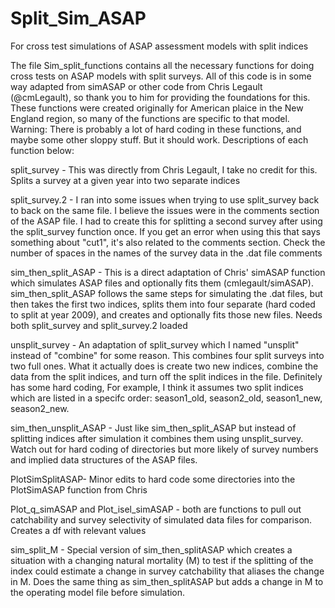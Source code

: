 # Split_Sim_ASAP
For cross test simulations of ASAP assessment models with split indices

The file Sim_split_functions contains all the necessary functions for doing cross tests on ASAP models with split surveys. All of this code is in some way adapted from simASAP or other code from Chris Legault (@cmLegault), so thank you to him for providing the foundations for this. These functions were created originally for American plaice in the New England region, so many of the functions are specific to that model. Warning: There is probably a lot of hard coding in these functions, and maybe some other sloppy stuff. But it should work. Descriptions of each function below:

split_survey - This was directly from Chris Legault, I take no credit for this. Splits a survey at a given year into two separate indices

split_survey.2 - I ran into some issues when trying to use split_survey back to back on the same file. I believe the issues were in the comments section of the ASAP file. I had to create this for splitting a second survey after using the split_survey function once. If you get an error when using this that says something about "cut1", it's also related to the comments section. Check the number of spaces in the names of the survey data in the .dat file comments

sim_then_split_ASAP - This is a direct adaptation of Chris' simASAP function which simulates ASAP files and optionally fits them (cmlegault/simASAP). sim_then_split_ASAP follows the same steps for simulating the .dat files, but then takes the first two indices, splits them into four separate (hard coded to split at year 2009), and creates and optionally fits those new files. Needs both split_survey and split_survey.2 loaded

unsplit_survey - An adaptation of split_survey which I named "unsplit" instead of "combine" for some reason. This combines four split surveys into two full ones. What it actually does is create two new indices, combine the data from the split indices, and turn off the split indices in the file. Definitely has some hard coding, For example, I think it assumes two split indices which are listed in a specifc order: season1_old, season2_old, season1_new, season2_new.

sim_then_unsplit_ASAP - Just like sim_then_split_ASAP but instead of splitting indices after simulation it combines them using unsplit_survey. Watch out for hard coding of directories but more likely of survey numbers and
implied data structures of the ASAP files.

PlotSimSplitASAP- Minor edits to hard code some directories into the PlotSimASAP function from Chris

Plot_q_simASAP and Plot_isel_simASAP - both are functions to pull out catchability and survey selectivity of simulated data files for comparison. Creates a df with relevant values

sim_split_M - Special version of sim_then_splitASAP which creates a situation with a changing natural mortality (M) to test if the splitting of the index could estimate a change in survey catchability that aliases the change in M. Does the same thing as sim_then_splitASAP but adds a change in M to the operating model file before simulation.
